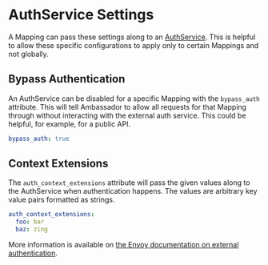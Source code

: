 # AuthService Settings

A Mapping can pass these settings along to an [AuthService](../../running/services/auth-service).  This is helpful to allow these specific configurations to apply only to certain Mappings and not globally.

## Bypass Authentication

An AuthService can be disabled for a specific Mapping with the `bypass_auth` attribute. This will tell Ambassador to allow all requests for that Mapping through without interacting with the external auth service.  This could be helpful, for example, for a public API.

```yaml
bypass_auth: true
```

## Context Extensions

The `auth_context_extensions` attribute will pass the given values along to the AuthService when authentication happens.  The values are arbitrary key value pairs formatted as strings.

```yaml
auth_context_extensions:
  foo: bar
  baz: zing
```

More information is available on [the Envoy documentation on external authentication](https://www.envoyproxy.io/docs/envoy/latest/api-v3/extensions/filters/http/ext_authz/v3/ext_authz.proto.html#extensions-filters-http-ext-authz-v3-checksettings).
